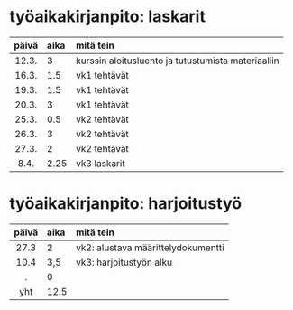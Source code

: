 # työaikakirjanpito: laskarit

| päivä | aika | mitä tein  |
| :----:|:-----| :-----|
| 12.3. | 3    | kurssin aloitusluento ja tutustumista materiaaliin |
| 16.3. | 1.5  | vk1 tehtävät |
| 19.3. | 1.5  | vk1 tehtävät |
| 20.3. | 3    | vk1 tehtävät |
| 25.3. | 0.5  | vk2 tehtävät |
| 26.3. | 3    | vk2 tehtävät |
| 27.3. | 2    | vk2 tehtävät |
|  8.4. | 2.25 | vk3 laskarit |


# työaikakirjanpito: harjoitustyö

| päivä | aika | mitä tein  |
| :----:|:-----| :-----|
| 27.3  | 2    |  vk2: alustava määrittelydokumentti|
| 10.4  | 3,5  |  vk3: harjoitustyön alku|
|    .  | 0    |  |
| yht   | 12.5 | 
